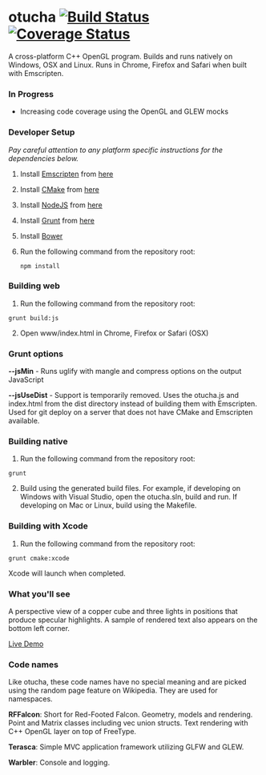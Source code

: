 # otucha [![Build Status](https://travis-ci.org/dpwolfe/otucha.svg?branch=master)](https://travis-ci.org/dpwolfe/otucha) [![Coverage Status](https://coveralls.io/repos/dpwolfe/otucha/badge.svg?branch=master)](https://coveralls.io/r/dpwolfe/otucha?branch=master)

A cross-platform C++ OpenGL program. Builds and runs natively on Windows, OSX and Linux. Runs in Chrome, Firefox and Safari when built with Emscripten.

### In Progress
- Increasing code coverage using the OpenGL and GLEW mocks

### Developer Setup
*Pay careful attention to any platform specific instructions for the dependencies below.*

1. Install [Emscripten](http://kripken.github.io/emscripten-site/) from [here](http://kripken.github.io/emscripten-site/docs/getting_started/downloads.html)
2. Install [CMake](http://www.cmake.org/) from [here](http://www.cmake.org/files/v3.1/?C=M;O=D)
3. Install [NodeJS](http://nodejs.org/) from [here](http://nodejs.org/download/)
4. Install [Grunt](http://gruntjs.com/) from [here](http://gruntjs.com/getting-started)
5. Install [Bower](http://bower.io/)
6. Run the following command from the repository root:

   ```
   npm install
   ```

### Building web
1. Run the following command from the repository root:

  ```
  grunt build:js
  ```
2. Open www/index.html in Chrome, Firefox or Safari (OSX)

### Grunt options
**--jsMin** - Runs uglify with mangle and compress options on the output JavaScript

**--jsUseDist** - Support is temporarily removed.  Uses the otucha.js and index.html from the dist directory instead of building them with Emscripten.  Used for git deploy on a server that does not have CMake and Emscripten available.

### Building native
1. Run the following command from the repository root:

  ```
  grunt
  ```
2. Build using the generated build files.  For example, if developing on Windows with Visual Studio, open the otucha.sln, build and run.  If developing on Mac or Linux, build using the Makefile.

### Building with Xcode
1. Run the following command from the repository root:

  ```
  grunt cmake:xcode
  ```

Xcode will launch when completed.

### What you'll see
A perspective view of a copper cube and three lights in positions that produce specular highlights.  A sample of rendered text also appears on the bottom left corner.

[Live Demo](http://spritegeist.azurewebsites.net/)

### Code names
Like otucha, these code names have no special meaning and are picked using the random page feature on Wikipedia.  They are used for namespaces.

**RFFalcon**: Short for Red-Footed Falcon.  Geometry, models and rendering.  Point and Matrix classes including vec union structs. Text rendering with C++ OpenGL layer on top of FreeType.

**Terasca**: Simple MVC application framework utilizing GLFW and GLEW.

**Warbler**: Console and logging.
